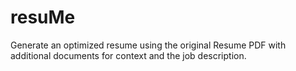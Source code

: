 # resuMe
Generate an optimized resume using the original Resume PDF with additional documents for context and the job description.
